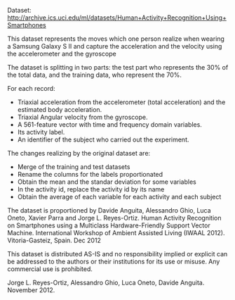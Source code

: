 Dataset: http://archive.ics.uci.edu/ml/datasets/Human+Activity+Recognition+Using+Smartphones 

This dataset represents the moves which one person realize when wearing a Samsung Galaxy S II and capture the acceleration and the velocity using the accelerometer and the gyroscope
  
The dataset is splitting in two parts: the test part who represents the 30% of the total data, and the training data, who represent the 70%.

For each record:
-	Triaxial acceleration from the accelerometer (total acceleration) and the estimated body acceleration.
-	Triaxial Angular velocity from the gyroscope. 
-	A 561-feature vector with time and frequency domain variables. 
-	Its activity label. 
-	An identifier of the subject who carried out the experiment.

The changes realizing by the original dataset are:
-	Merge of the training and test datasets
-	Rename the columns for the labels proportionated
-	Obtain the mean and the standar deviation for some variables
-	In the activity id, replace the activity id by its name
-	Obtain the average of each variable for each activity and each subject

The dataset is proportioned by Davide Anguita, Alessandro Ghio, Luca Oneto, Xavier Parra and Jorge L. Reyes-Ortiz. Human Activity Recognition on Smartphones using a Multiclass Hardware-Friendly Support Vector Machine. International Workshop of Ambient Assisted Living (IWAAL 2012). Vitoria-Gasteiz, Spain. Dec 2012

This dataset is distributed AS-IS and no responsibility implied or explicit can be addressed to the authors or their institutions for its use or misuse. Any commercial use is prohibited.

Jorge L. Reyes-Ortiz, Alessandro Ghio, Luca Oneto, Davide Anguita. November 2012.